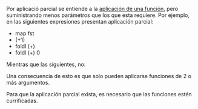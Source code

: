 Por aplicació parcial se entiende a la [aplicación de una función](aplicacion.html), pero suministrando menos parámetros que los que esta requiere. Por ejemplo, en las siguientes expresiones presentan aplicación parcial:

-   map fst
-   (+1)
-   foldl (+)
-   foldl (+) 0

Mientras que las siguientes, no:

Una consecuencia de esto es que solo pueden aplicarse funciones de 2 o más argumentos.

Para que la aplicación parcial exista, es necesario que las funciones estén currificadas.
